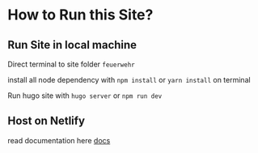 # How to Run this Site?

## Run Site in local machine

Direct terminal to site folder `feuerwehr`

install all node dependency with `npm install` or `yarn install` on terminal

Run hugo site with `hugo server` or `npm run dev`

## Host on Netlify

read documentation here [docs](https://gohugo.io/hosting-and-deployment/hosting-on-netlify/)